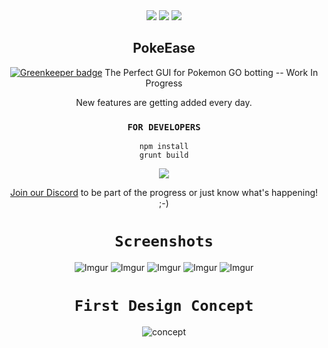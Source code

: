 <div align="center">
  <img src="http://i.imgur.com/rKuTwCM.jpg">
  <a href="https://david-dm.org/necrobot-private/PokeEase" title="dependencies status"><img src="https://david-dm.org/necrobot-private/PokeEase/status.svg"/></a>
  <a href="https://david-dm.org/necrobot-private/PokeEase?type=dev" title="devDependencies status"><img src="https://david-dm.org/necrobot-private/PokeEase/dev-status.svg"/></a>
  
## PokeEase

[![Greenkeeper badge](https://badges.greenkeeper.io/Lord-Haji/NecroEase.svg)](https://greenkeeper.io/)
The Perfect GUI for Pokemon GO botting -- Work In Progress

New features are getting added every day.

### `FOR DEVELOPERS`

```
npm install
grunt build
```

<a href="https://discord.gg/Q9T2USY">
  <img src="https://discordapp.com/api/guilds/213010121356214272/widget.png?style=banner2"/>
</a>

<a href="https://discord.gg/Q9T2USY">Join our Discord</a> to be part of the progress or just know what's happening! ;-)

# `Screenshots`
![Imgur](http://i.imgur.com/IzobeE8.png)
![Imgur](http://i.imgur.com/wHAHtbn.png)
![Imgur](http://i.imgur.com/QPFbXTb.png)
![Imgur](http://i.imgur.com/60Nx1fV.png)
![Imgur](http://i.imgur.com/q178EsY.png)

# `First Design Concept`
![concept](http://i.imgur.com/In5TdQZ.jpg)
</div>
